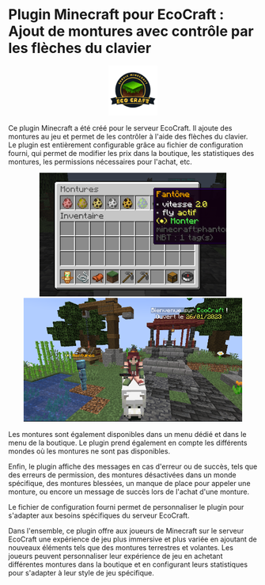 # Plugin Minecraft pour EcoCraft : Ajout de montures avec contrôle par les flèches du clavier

<p align="center">
<img src="https://github.com/Echo24h/Echo24h/blob/main/EcoCraft_logo_transparent.png" width="100"/>
</p>

Ce plugin Minecraft a été créé pour le serveur EcoCraft. Il ajoute des montures au jeu et permet de les contrôler à l'aide des flèches du clavier. Le plugin est entièrement configurable grâce au fichier de configuration fourni, qui permet de modifier les prix dans la boutique, les statistiques des montures, les permissions nécessaires pour l'achat, etc.

<p align="center" display="flex">

<img src="https://github.com/Echo24h/Echo24h/blob/main/gmonture_capture_2.png" height="250"/>

<img src="https://github.com/Echo24h/Echo24h/blob/main/gmonture_capture_1.png" height="250"/>

</p>

Les montures sont également disponibles dans un menu dédié et dans le menu de la boutique. Le plugin prend également en compte les différents mondes où les montures ne sont pas disponibles.

Enfin, le plugin affiche des messages en cas d'erreur ou de succès, tels que des erreurs de permission, des montures désactivées dans un monde spécifique, des montures blessées, un manque de place pour appeler une monture, ou encore un message de succès lors de l'achat d'une monture.

Le fichier de configuration fourni permet de personnaliser le plugin pour s'adapter aux besoins spécifiques du serveur EcoCraft.

Dans l'ensemble, ce plugin offre aux joueurs de Minecraft sur le serveur EcoCraft une expérience de jeu plus immersive et plus variée en ajoutant de nouveaux éléments tels que des montures terrestres et volantes. Les joueurs peuvent personnaliser leur expérience de jeu en achetant différentes montures dans la boutique et en configurant leurs statistiques pour s'adapter à leur style de jeu spécifique.


